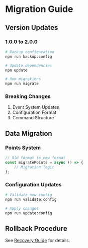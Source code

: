 # Migration Guide

## Version Updates

### 1.0.0 to 2.0.0
```bash
# Backup configuration
npm run backup:config

# Update dependencies
npm update

# Run migrations
npm run migrate
```

### Breaking Changes
1. Event System Updates
2. Configuration Format
3. Command Structure

## Data Migration

### Points System
```javascript
// Old format to new format
const migratePoints = async () => {
    // Migration logic
};
```

### Configuration Updates
```bash
# Validate new config
npm run validate:config

# Apply changes
npm run update:config
```

## Rollback Procedure
See [Recovery Guide](recovery.md) for details.
